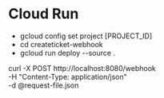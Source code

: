 # Cloud Run
- gcloud config set project [PROJECT_ID]
- cd createticket-webhook
- gcloud run deploy --source .

curl -X POST http://localhost:8080/webhook \
-H "Content-Type: application/json" \
-d @request-file.json

